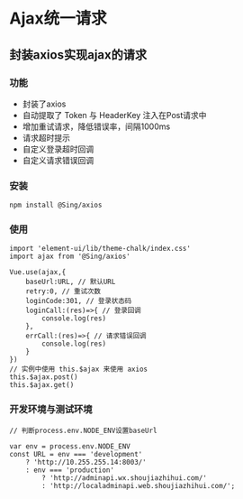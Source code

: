 # Ajax统一请求

## 封装axios实现ajax的请求

### 功能

- 封装了axios
- 自动提取了 Token 与 HeaderKey 注入在Post请求中
- 增加重试请求，降低错误率，间隔1000ms
- 请求超时提示
- 自定义登录超时回调
- 自定义请求错误回调

### 安装

```
npm install @Sing/axios
```

### 使用

```
import 'element-ui/lib/theme-chalk/index.css'
import ajax from '@Sing/axios'

Vue.use(ajax,{
    baseUrl:URL, // 默认URL
    retry:0, // 重试次数
    loginCode:301, // 登录状态码
    loginCall:(res)=>{ // 登录回调
        console.log(res)
    },
    errCall:(res)=>{ // 请求错误回调
        console.log(res)
    }
})
// 实例中使用 this.$ajax 来使用 axios
this.$ajax.post()
this.$ajax.get()
```

### 开发环境与测试环境

```
// 判断process.env.NODE_ENV设置baseUrl

var env = process.env.NODE_ENV
const URL = env === 'development'
    ? 'http://10.255.255.14:8003/'
    : env === 'production'
        ? 'http://adminapi.wx.shoujiazhihui.com/'
        : 'http://localadminapi.web.shoujiazhihui.com/';

```
